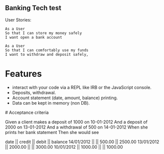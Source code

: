 ## Banking Tech test

User Stories:

```
As a User
So that I can store my money safely
I want open a bank account
```

```
As a User
So that I can comfortably use my funds
I want to withdraw and deposit safely,
```

# Features
- interact with your code via a REPL like IRB or the JavaScript console.
- Deposits, withdrawal.
- Account statement (date, amount, balance) printing.
- Data can be kept in memory (non DB).


# Acceptance criteria

Given a client makes a deposit of 1000 on 10-01-2012
And a deposit of 2000 on 13-01-2012
And a withdrawal of 500 on 14-01-2012
When she prints her bank statement
Then she would see

date || credit || debit || balance
14/01/2012 || || 500.00 || 2500.00
13/01/2012 || 2000.00 || || 3000.00
10/01/2012 || 1000.00 || || 1000.00
